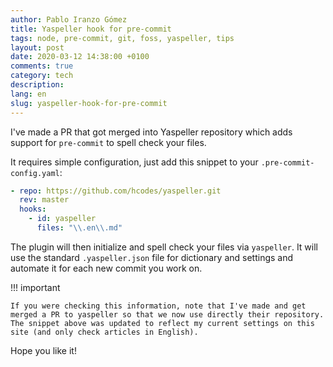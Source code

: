 ```yaml
---
author: Pablo Iranzo Gómez
title: Yaspeller hook for pre-commit
tags: node, pre-commit, git, foss, yaspeller, tips
layout: post
date: 2020-03-12 14:38:00 +0100
comments: true
category: tech
description:
lang: en
slug: yaspeller-hook-for-pre-commit
---
```


I've made a PR that got merged into Yaspeller repository which adds support for `pre-commit` to spell check your files.

It requires simple configuration, just add this snippet to your `.pre-commit-config.yaml`:

```yaml
- repo: https://github.com/hcodes/yaspeller.git
  rev: master
  hooks:
    - id: yaspeller
      files: "\\.en\\.md"
```

The plugin will then initialize and spell check your files via `yaspeller`. It will use the standard `.yaspeller.json` file for dictionary and settings and automate it for each new commit you work on.

!!! important

    If you were checking this information, note that I've made and get merged a PR to yaspeller so that we now use directly their repository. The snippet above was updated to reflect my current settings on this site (and only check articles in English).

Hope you like it!
